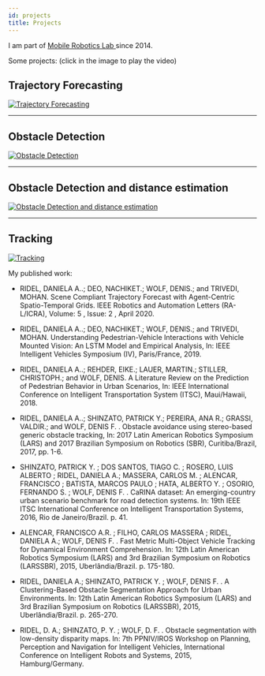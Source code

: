 ```yaml
---
id: projects
title: Projects
---
```


I am part of [Mobile Robotics Lab ](http://lrm.icmc.usp.br/) since 2014.


Some projects:
(click in the image to play the video)
## Trajectory Forecasting

[![Trajectory Forecasting](http://img.youtube.com/vi/PK25doNaU8s/0.jpg)](https://www.youtube.com/watch?v=PK25doNaU8s)

---

## Obstacle Detection

[![Obstacle Detection](http://img.youtube.com/vi/ejrSRH6OZcI/0.jpg)](
https://www.youtube.com/watch?v=ejrSRH6OZcI)

---

## Obstacle Detection and distance estimation

[![Obstacle Detection and distance estimation](http://img.youtube.com/vi/kLLHo0ilDhg/0.jpg)](
https://www.youtube.com/watch?v=kLLHo0ilDhg)

---

## Tracking

[![Tracking](http://img.youtube.com/vi/WlnrENeyPAA/0.jpg)](
https://www.youtube.com/watch?v=WlnrENeyPAA)


My published work:
* RIDEL, DANIELA A..; DEO, NACHIKET.; WOLF, DENIS.; and TRIVEDI, MOHAN. Scene Compliant Trajectory Forecast with Agent-Centric Spatio-Temporal Grids. IEEE Robotics and Automation Letters (RA-L/ICRA), Volume: 5 , Issue: 2 , April 2020. 

* RIDEL, DANIELA A..; DEO, NACHIKET.; WOLF, DENIS.; and TRIVEDI, MOHAN. Understanding Pedestrian-Vehicle Interactions with Vehicle Mounted Vision: An LSTM Model and Empirical Analysis, In: IEEE Intelligent Vehicles Symposium (IV), Paris/France, 2019. 

* RIDEL, DANIELA A..; REHDER, EIKE.; LAUER, MARTIN.; STILLER, CHRISTOPH.; and WOLF, DENIS. A Literature Review on the Prediction of Pedestrian Behavior in Urban Scenarios, In: IEEE International Conference on Intelligent Transportation System (ITSC), Maui/Hawaii, 2018. 

* RIDEL, DANIELA A..; SHINZATO, PATRICK Y.; PEREIRA, ANA R.; GRASSI, VALDIR.; and WOLF, DENIS F. . Obstacle avoidance using stereo-based generic obstacle tracking, In: 2017 Latin American Robotics Symposium (LARS) and 2017 Brazilian Symposium on Robotics (SBR), Curitiba/Brazil, 2017, pp. 1-6. 

* SHINZATO, PATRICK Y. ; DOS SANTOS, TIAGO C. ; ROSERO, LUIS ALBERTO ; RIDEL, DANIELA A.; MASSERA, CARLOS M. ; ALENCAR, FRANCISCO ; BATISTA, MARCOS PAULO ; HATA, ALBERTO Y. ; OSORIO, FERNANDO S. ; WOLF, DENIS F. . CaRINA dataset: An emerging-country urban scenario benchmark for road detection systems. In: 19th IEEE ITSC International Conference on Intelligent Transportation Systems, 2016, Rio de Janeiro/Brazil. p. 41.

* ALENCAR, FRANCISCO A.R. ; FILHO, CARLOS MASSERA ; RIDEL, DANIELA A.; WOLF, DENIS F. . Fast Metric Multi-Object Vehicle Tracking for Dynamical Environment Comprehension. In: 12th Latin American Robotics Symposium (LARS) and 3rd Brazilian Symposium on Robotics (LARSSBR), 2015, Uberlândia/Brazil. p. 175-180.

* RIDEL, DANIELA A.; SHINZATO, PATRICK Y. ; WOLF, DENIS F. . A Clustering-Based Obstacle Segmentation Approach for Urban Environments. In: 12th Latin American Robotics Symposium (LARS) and 3rd Brazilian Symposium on Robotics (LARSSBR), 2015, Uberlândia/Brazil. p. 265-270.

* RIDEL, D. A.; SHINZATO, P. Y. ; WOLF, D. F. . Obstacle segmentation with low-density disparity maps. In: 7th PPNIV/IROS Workshop on Planning, Perception and Navigation for Intelligent Vehicles, International Conference on Intelligent Robots and Systems, 2015, Hamburg/Germany.
<!--  --> 
<script type="text/javascript"
    id="botcopy-embedder-d7lcfheammjct"
    class="botcopy-embedder-d7lcfheammjct" 
    data-botId="5f7db2b25f57c700080c5460"
    var s = document.createElement('script'); 
    s.type = 'text/javascript'; s.async = true; 
    s.src = 'https://widget.botcopy.com/js/injection.js'; 
    document.getElementById('botcopy-embedder-d7lcfheammjct').appendChild(s);
</script>

